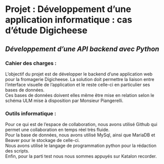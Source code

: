# __Projet : Développement d’une application informatique : cas d’étude Digicheese__  
## **_Développement d’une API backend avec Python_**  
  
### Cahier des charges :  
L’objectif du projet est de développer le backend d’une application web pour la fromagerie Digicheese. La solution doit permettre la liaison entre l’interface visuelle de l’application et le reste celle-ci en particulier ses bases de données.  
Ces bases de données doivent elles même être mise en relation selon le schéma ULM mise à disposition par Monsieur Piangerelli.  
### Outils informatique :  
Pour ce qui est de l’espace de collaboration, nous avons utilisé Github qui permet une collaboration en temps réel très fluide.  
Pour la base de données, nous avons utilisé MySql, ainsi que MariaDB et Beaver pour le stockage de celle-ci.  
Nous avons utilisé le langage de programmation python pour la rédaction des scripts.  
Enfin, pour la parti test nous nous sommes appuyés sur Katalon recorder.  
